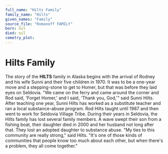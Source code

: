 ```yaml
---
full_name: "Hilts Family"
family_name: "Hilts"
given_names: "Family"
source_file: "Romanoff FAMILY"
born: nil
died: nil
cemetry_plot: 
---
```

# Hilts Family

The story of the **HILTS** family in Alaska begins with the arrival of
Rodney and his wife Sunni and their five children in 1970. It was to be
a one-year move and a stepping-stone to get to Homer, but that was
before they laid eyes on Seldovia. "We came on the ferry and came around
the corner and Rod said, 'Forget Homer,' and I said, 'Thank you, God,'"
said Sunni Hilts. After teaching one year, Sunni Hilts has worked as a
substitute teacher and ran a local substance-abuse program. Rod Hilts
taught until 1987 and then went to work for Seldovia Village Tribe.
During their years in Seldovia, the Hilts family has lost several family
members. A wave swept their son from a fishing boat, their daughter died
in 2000 and her husband not long after that. They lost an adopted
daughter to substance abuse. "My ties to this community are really
strong," said Hilts. "It's one of those kinds of communities that people
know too much about each other, but when there's a problem, they all
come together."


